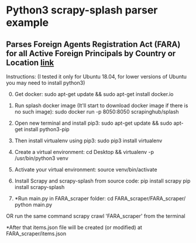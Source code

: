 # Python3 scrapy-splash parser example

## Parses Foreign Agents Registration Act (FARA) for all Active Foreign Principals by Country or Location [link](https://efile.fara.gov/pls/apex/f?p=185:130:0::NO:RP,130:P130_DATERANGE:N)

Instructions: 
(I tested it only for Ubuntu 18.04, for lower versions of Ubuntu you may need to install python3)

0. Get docker:
sudo apt-get update && sudo apt-get install docker.io

1. Run splash docker image 
(It'll start to download docker image if there is no such image):
sudo docker run -p 8050:8050 scrapinghub/splash

2. Open new terminal and install pip3:
sudo apt-get update && sudo apt-get install python3-pip

3. Then install virtualenv using pip3:
sudo pip3 install virtualenv

4. Create a virtual environment:
cd Desktop && virtualenv -p /usr/bin/python3 venv

5. Activate your virtual environment:
source venv/bin/activate

6. Install Scrapy and scrapy-splash from source code:
pip install scrapy
pip install scrapy-splash

7. *Run main.py in FARA_scraper folder:
cd FARA_scraper/FARA_scraper/
python main.py

OR run the same command scrapy crawl 'FARA_scraper' from the terminal

*After that items.json file will be created (or modified) at FARA_scraper/items.json
